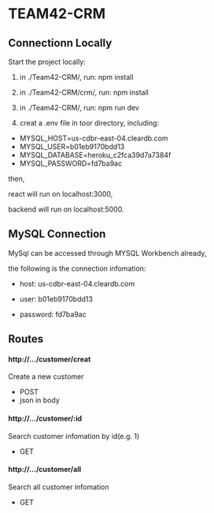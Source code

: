 # TEAM42-CRM

## Connectionn Locally

Start the project locally:

1. in ./Team42-CRM/, run: npm install

2. in ./Team42-CRM/crm/, run: npm install

3. in ./Team42-CRM/, run: npm run dev

4. creat a .env file in toor directory, including:

  -   MYSQL_HOST=us-cdbr-east-04.cleardb.com
  -   MYSQL_USER=b01eb9170bdd13
  -   MYSQL_DATABASE=heroku_c2fca39d7a7384f
  -   MYSQL_PASSWORD=fd7ba9ac

then,

react will run on localhost:3000, 

backend will run on localhost:5000.

## MySQL Connection

MySql can be accessed through MYSQL Workbench already,

the following is the connection infomation:

- host: us-cdbr-east-04.cleardb.com

- user: b01eb9170bdd13

- password: fd7ba9ac

## Routes

#### http://.../customer/creat
Create a new customer
- POST
- json in body

#### http://.../customer/:id
Search customer infomation by id(e.g. 1)
- GET

#### http://.../customer/all
Search all customer infomation
- GET


